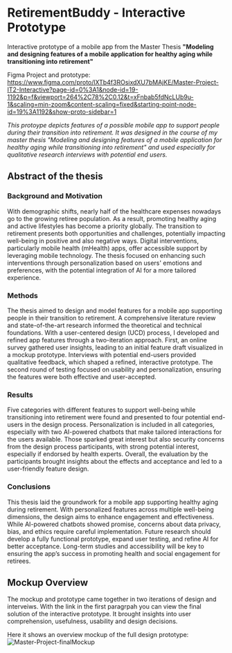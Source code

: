 # RetirementBuddy - Interactive Prototype  
Interactive prototype of a mobile app from the Master Thesis **"Modeling and designing features of a mobile application for healthy aging while transitioning into retirement"**

Figma Project and prototype: https://www.figma.com/proto/lXTb4f3ROsixdXU7bMAjKE/Master-Project-IT2-Interactive?page-id=0%3A1&node-id=19-1192&p=f&viewport=264%2C78%2C0.12&t=xFnbab5fdNcLUb9u-1&scaling=min-zoom&content-scaling=fixed&starting-point-node-id=19%3A1192&show-proto-sidebar=1 

*This protoype depicts features of a possible mobile app to support people during their transition into retirement. It was designed in the course of my master thesis "Modeling and designing features of a mobile application for healthy aging while transitioning into retirement" and used especially for qualitative research interviews with potential end users.* 

## Abstract of the thesis 
### Background and Motivation
With demographic shifts, nearly half of the healthcare expenses nowadays go to the growing retiree population. As a result, promoting healthy aging and active lifestyles has become a priority globally. The transition to retirement presents both opportunities and challenges, potentially impacting well-being in positive and also negative ways. Digital interventions, particularly mobile health (mHealth) apps, offer accessible support by leveraging mobile technology. The thesis focused on enhancing such interventions through personalization based on users' emotions and preferences, with the potential integration of AI for a more tailored experience.

### Methods
The thesis aimed to design and model features for a mobile app supporting people in their transition to retirement. A comprehensive literature review and state-of-the-art research informed the theoretical and technical foundations. With a user-centered design (UCD) process, I developed and refined app features through a two-iteration approach. First, an online survey gathered user insights, leading to an initial feature draft visualized in a mockup prototype. Interviews with potential end-users provided qualitative feedback, which shaped a refined, interactive prototype. The second round of testing focused on usability and personalization, ensuring the features were both effective and user-accepted.

### Results
Five categories with different features to support well-being while transitioning into retirement were found and presented to four potential end-users in the design process. Personalization is included in all categories, especially with two AI-powered chatbots that make tailored interactions for the users available. Those sparked great interest but also security concerns from the design process participants, with strong potential interest, especially if endorsed by health experts. Overall, the evaluation by the participants brought insights about the effects and acceptance and led to a user-friendly feature design.

### Conclusions
This thesis laid the groundwork for a mobile app supporting healthy aging during retirement. With personalized features across multiple well-being dimensions, the design aims to enhance engagement and effectiveness. While AI-powered chatbots showed promise, concerns about data privacy, bias, and ethics require careful implementation. Future research should develop a fully functional prototype, expand user testing, and refine AI for better acceptance. Long-term studies and accessibility will be key to ensuring the app’s success in promoting health and social engagement for retirees.

## Mockup Overview
The mockup and prototype came together in two iterations of design and interveiws. With the link in the first paragrpah you can view the final solution of the interactive prototype. It brought insights into user comprehension, usefulness, usability and design decisions.

Here it shows an overview mockup of the full design prototype:
![Master-Project-finalMockup](https://github.com/user-attachments/assets/c4cdeb53-fac5-42a9-a26f-76df7b5f1c5f)


